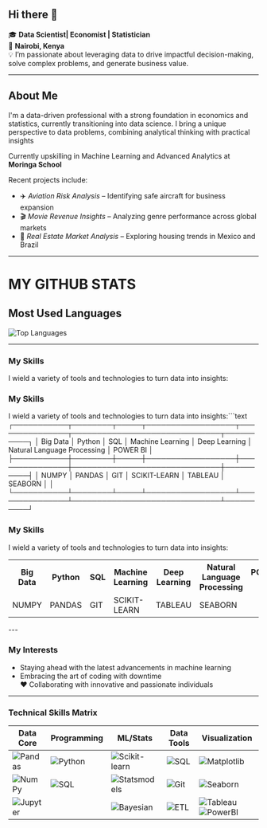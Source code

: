 ## Hi there 👋
🎓 **Data Scientist| Economist | Statistician**  
📍 **Nairobi, Kenya**  
💡 I’m passionate about leveraging data to drive impactful decision-making, solve complex problems, and generate business value.  

---

## About Me

I'm a data-driven professional with a strong foundation in economics and statistics, currently transitioning into data science. I bring a unique perspective to data problems, combining analytical thinking with practical insights

Currently upskilling in Machine Learning and Advanced Analytics at **Moringa School**  

Recent projects include:
- ✈️ *Aviation Risk Analysis* – Identifying safe aircraft for business expansion  
- 🎬 *Movie Revenue Insights* – Analyzing genre performance across global markets  
- 🏡 *Real Estate Market Analysis* – Exploring housing trends in Mexico and Brazil  

---

# MY GITHUB STATS

## Most Used Languages

![Top Languages](https://github-readme-stats.vercel.app/api/top-langs/?username=Harriet-ngomo&layout=compact&hide=html,css,cython,c&langs_count=6&theme=merko)

---

### My Skills

I wield a variety of tools and technologies to turn data into insights:


### My Skills

I wield a variety of tools and technologies to turn data into insights:```text
┌───────────┬────────┬─────┬──────────────────┬───────────────┬──────────────────────────────┬──────────┐
│ Big Data  │ Python │ SQL │ Machine Learning │ Deep Learning │ Natural Language Processing │ POWER BI │
├───────────┼────────┼─────┼──────────────────┼───────────────┼──────────────────────────────┼──────────┤
│ NUMPY     │ PANDAS │ GIT │ SCIKIT-LEARN     │ TABLEAU       │ SEABORN                     │          │
└───────────┴────────┴─────┴──────────────────┴───────────────┴──────────────────────────────┴──────────┘


### My Skills

I wield a variety of tools and technologies to turn data into insights:

<table>
  <tr>
    <th>Big Data</th>
    <th>Python</th>
    <th>SQL</th>
    <th>Machine Learning</th>
    <th>Deep Learning</th>
    <th>Natural Language Processing</th>
    <th>POWER BI</th>
  </tr>
  <tr>
    <td>NUMPY</td>
    <td>PANDAS</td>
    <td>GIT</td>
    <td>SCIKIT-LEARN</td>
    <td>TABLEAU</td>
    <td>SEABORN</td>
    <td></td>
  </tr>
</table>
---

### My Interests

- Staying ahead with the latest advancements in machine learning  
- Embracing the art of coding with downtime  
❤️ Collaborating with innovative and passionate individuals  

---

### Technical Skills Matrix 

| Data Core       | Programming    | ML/Stats       | Data Tools     | Visualization       |
|-----------------|----------------|----------------|----------------|---------------------|
| ![Pandas](https://img.shields.io/badge/Pandas-150458?logo=pandas&logoColor=white) | ![Python](https://img.shields.io/badge/Python-3776AB?logo=python&logoColor=white) | ![Scikit-learn](https://img.shields.io/badge/ScikitLearn-F7931E?logo=scikit-learn&logoColor=white) | ![SQL](https://img.shields.io/badge/SQL-4479A1?logo=postgresql&logoColor=white) | ![Matplotlib](https://img.shields.io/badge/Matplotlib-11557C?logo=python&logoColor=white) |
| ![NumPy](https://img.shields.io/badge/NumPy-013243?logo=numpy&logoColor=white) | ![SQL](https://img.shields.io/badge/SQL-4479A1?logo=postgresql&logoColor=white) | ![Statsmodels](https://img.shields.io/badge/Statsmodels-8C4C94?logo=python&logoColor=white) | ![Git](https://img.shields.io/badge/Git-F05032?logo=git&logoColor=white) | ![Seaborn](https://img.shields.io/badge/Seaborn-5C8DBC?logo=python&logoColor=white) |
| ![Jupyter](https://img.shields.io/badge/Jupyter-F37626?logo=jupyter&logoColor=white) | | ![Bayesian](https://img.shields.io/badge/Bayesian-8C4C94?logo=python&logoColor=white) | ![ETL](https://img.shields.io/badge/ETL-2496ED?logo=apachespark&logoColor=white) | ![Tableau](https://img.shields.io/badge/Tableau-E97627?logo=tableau&logoColor=white) ![PowerBI](https://img.shields.io/badge/Power_BI-F2C811?logo=powerbi&logoColor=black) |
